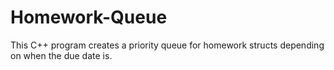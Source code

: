 # Homework-Queue
This C++ program creates a priority queue for homework structs depending on when the due date is.

